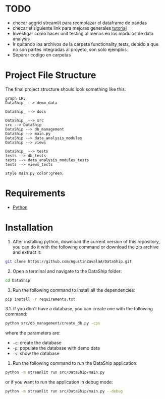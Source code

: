 # TODO
- checar aggrid streamlit para reemplazar el dataframe de pandas
- checar el siguiente link para mejoras generales [tutorial](https://medium.com/@avra42/streamlit-python-cool-tricks-to-make-your-web-application-look-better-8abfc3763a5b)
- Investigar como hacer unit testing al menos en los modulos de data analysis
- Ir quitando los archivos de la carpeta functionality_tests, debido a que no son partes integradas al proyeto, son solo ejemplos.
- Separar codigo en carpetas
  
# Project File Structure
The final project structure should look something like this:
```mermaid
graph LR;
DataShip_ --> demo_data

DataShip_ --> docs

DataShip_ --> src
src --> DataShip
DataShip --> db_management
DataShip --> main.py
DataShip --> data_analysis_modules
DataShip --> views

DataShip_ --> tests
tests --> db_tests
tests --> data_analysis_modules_tests
tests --> views_tests

style main.py color:green;
```

# Requirements
- [Python](https://www.python.org/ "Python latest version")

# Installation
1. After installing python, download the current version of this repository, you can do it with the following command or download the zip archive and extract it:
``` bash
git clone https://github.com/AgustinZavalaA/DataShip.git
```
2. Open a terminal and navigate to the DataShip folder:
``` bash
cd DataShip
```
3. Run the following command to install all the dependencies:
``` bash
pip install -r requirements.txt
```
3.1. If you don't have a database, you can create one with the following command:
``` bash
python src/db_management/create_db.py -cps
```
where the parameters are:
- `-c`: create the database
- `-p`: populate the database with demo data
- `-s`: show the database
   
1. Run the following command to run the DataShip application:
``` bash
python -m streamlit run src/DataShip/main.py
```
or if you want to run the application in debug mode:
``` bash
python -m streamlit run src/DataShip/main.py --debug
```